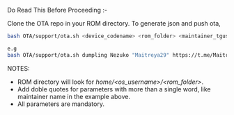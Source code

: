 Do Read This Before Proceeding :-

Clone the OTA repo in your ROM directory.
To generate json and push ota,
```bash
bash OTA/support/ota.sh <device_codename> <rom_folder> <maintainer_tgusername> <maintainer_url> <forum_url>

e.g
bash OTA/support/ota.sh dumpling Nezuko "Maitreya29" https://t.me/Maitreya29 https://forum.xda-developers.com/
```
NOTES:
- ROM directory will look for *home/<os_username>/<rom_folder>*.
- Add doble quotes for parameters with more than a single word, like maintainer name in the example above.
- All parameters are mandatory.
